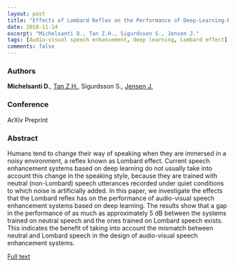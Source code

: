 ```yaml
---
layout: post
title: "Effects of Lombard Reflex on the Performance of Deep-Learning-Based Audio-Visual Speech Enhancement Systems"
date: 2018-11-14
excerpt: "Michelsanti D., Tan Z.H., Sigurdsson S., Jensen J."
tags: [Audio-visual speech enhancement, deep learning, Lombard effect]
comments: false
---
```


### Authors

**Michelsanti D.**, [Tan Z.H.](http://kom.aau.dk/~zt/), Sigurdsson S., [Jensen J.](http://kom.aau.dk/~jje/)

### Conference

ArXiv Preprint

### Abstract

Humans tend to change their way of speaking when they are immersed in a noisy environment, a reflex known as Lombard effect. Current speech enhancement systems based on deep learning do not usually take into account this change in the speaking style, because they are trained with neutral (non-Lombard) speech utterances recorded under quiet conditions to which noise is artificially added. In this paper, we investigate the effects that the Lombard reflex has on the performance of audio-visual speech enhancement systems based on deep learning. The results show that a gap in the performance of as much as approximately 5 dB between the systems trained on neutral speech and the ones trained on Lombard speech exists. This indicates the benefit of taking into account the mismatch between neutral and Lombard speech in the design of audio-visual speech enhancement systems.

[Full text](https://arxiv.org/pdf/1811.06250)